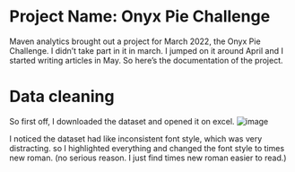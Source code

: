# Project Name: Onyx Pie Challenge

 Maven analytics brought out a project for March 2022, the Onyx Pie Challenge. I didn’t take part in it in march. I jumped on it around April and I started writing articles in May. So here’s the documentation of the project.

# Data cleaning

 So first off, I downloaded the dataset and opened it on excel.
![image](https://user-images.githubusercontent.com/109159668/180460465-23210752-f6ec-4561-ac92-d30be6ed3a48.png)


 I noticed the dataset had like inconsistent font style, which was very distracting. so I highlighted everything and changed the font style to times new roman. (no serious reason. I just find times new roman easier to read.)
